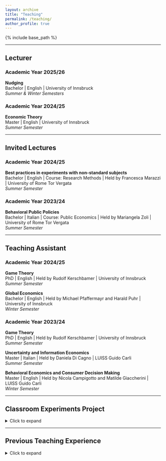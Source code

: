 ```yaml
---
layout: archive
title: "Teaching"
permalink: /teaching/
author_profile: true
---
```


{% include base_path %}

---

## Lecturer

### Academic Year 2025/26

**Nudging**<br>
Bachelor | English | University of Innsbruck<br>
*Summer & Winter Semesters*

### Academic Year 2024/25

**Economic Theory**<br>
Master | English | University of Innsbruck<br>
*Summer Semester*

---

## Invited Lectures

### Academic Year 2024/25

**Best practices in experiments with non-standard subjects**<br>
Bachelor | English | Course: Research Methods | Held by Francesca Marazzi | University of Rome Tor Vergata<br>
*Summer Semester*

### Academic Year 2023/24

**Behavioral Public Policies**<br>
Bachelor | Italian | Course: Public Economics | Held by Mariangela Zoli | University of Rome Tor Vergata<br>
*Summer Semester*

---

## Teaching Assistant

### Academic Year 2024/25

**Game Theory**<br>
PhD | English | Held by Rudolf Kerschbamer | University of Innsbruck<br>
*Summer Semester*

**Global Economics**<br>
Bachelor | English | Held by Michael Pfaffermayr and Harald Puhr | University of Innsbruck<br>
*Winter Semester*

### Academic Year 2023/24

**Game Theory**<br>
PhD | English | Held by Rudolf Kerschbamer | University of Innsbruck<br>
*Summer Semester*

**Uncertainty and Information Economics**<br>
Master | Italian | Held by Daniela Di Cagno | LUISS Guido Carli<br>
*Summer Semester*

**Behavioral Economics and Consumer Decision Making**<br>
Master | English | Held by Nicola Campigotto and Matilde Giaccherini | LUISS Guido Carli<br>
*Winter Semester*

---

## Classroom Experiments Project

<details>
<summary>Click to expand</summary>

<p>From Winter 2020 to Summer 2024, I served as Classroom Experiments Manager at <strong>LUISS Guido Carli</strong>, where I managed and coordinated in-class economic experiments for both undergraduate and graduate courses. My role involved experimental design and setup, real-time execution support, and post-experiment data analysis assistance. I primarily utilized <strong>Veconlab</strong> as the main experimental platform, alongside other tools as needed.</p>

</details>

---

## Previous Teaching Experience

<details>
<summary>Click to expand</summary>

<h3>Lecturer</h3>

<p><strong>Behavioral Public Policies</strong><br>
Bachelor | Italian | University of Rome Tor Vergata<br>
<em>Summer 2020, Winter 2021</em></p>

<h3>Teaching Assistant</h3>

<p><strong>Uncertainty and Information Economics</strong><br>
Master | Italian | Held by Daniela Di Cagno | LUISS Guido Carli<br>
<em>Summer 2023</em></p>

<p><strong>Microeconomics</strong><br>
Bachelor | English | Held by Lorenzo Spadoni | LUISS Guido Carli<br>
<em>Winter 2022</em></p>

<p><strong>Economic Policy</strong><br>
Bachelor | Italian | Held by Mariangela Zoli | University of Rome Tor Vergata<br>
<em>Summer 2021</em><br>
<a href="{{ site.baseurl }}/files/DEF_Politica_2021.pdf">Oxford Style Debate Topics</a></p>

<p><strong>Managerial Decision Making</strong><br>
Master | English | Held by Werner Güth and Vittorio Larocca | LUISS Guido Carli<br>
<em>Summer 2021</em></p>

<p><strong>Microeconomics</strong><br>
Bachelor | English | Held by Lorenzo Ferrari | LUISS Guido Carli<br>
<em>Summer 2020, Summer 2021</em><br>
<a href="{{ site.baseurl }}/files/LUISS_DEF_Micro_2020.pdf">Workbook Summer 2020</a> | <a href="{{ site.baseurl }}/files/LUISS_DEF_Micro_2021.pdf">Workbook Summer 2021</a></p>

<p><strong>Microeconomics</strong><br>
Bachelor | English | Held by Gustavo Piga | University of Rome Tor Vergata<br>
<em>Summer 2020, Summer 2021</em><br>
<a href="{{ site.baseurl }}/files/GG_Micro_2020.pdf">Workbook Summer 2020</a> | <a href="{{ site.baseurl }}/files/GG_Micro_2021.pdf">Workbook Summer 2021</a></p>

<p><strong>Microeconomics</strong><br>
Bachelor | Italian | Held by Gustavo Piga | University of Rome Tor Vergata<br>
<em>Summer 2018, Summer 2020, Summer 2021</em><br>
<a href="{{ site.baseurl }}/files/SARI_Micro_2018.pdf">Workbook Summer 2018</a> | <a href="{{ site.baseurl }}/files/SARI_Micro_2020.pdf">Workbook Summer 2020</a> | <a href="{{ site.baseurl }}/files/SARI_Micro_2021.pdf">Workbook Summer 2021</a></p>

<p><strong>Game Theory</strong><br>
Bachelor | English | Held by Bruno Chiarini | University of Rome Tor Vergata<br>
<em>Summer 2020, Summer 2021</em></p>

<p><strong>Seminar in Experimental Economics</strong><br>
Master | Italian | Held by Luca Panaccione | University of Rome Tor Vergata<br>
<em>April-November 2020</em></p>

<p><strong>Public Economics</strong><br>
Bachelor | English | Held by Gianni De Fraja | University of Rome Tor Vergata<br>
<em>Summer 2020</em></p>

</details>
